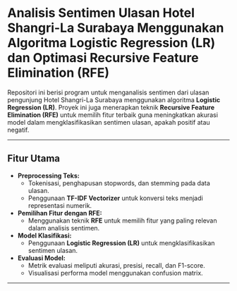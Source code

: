 # **Analisis Sentimen Ulasan Hotel Shangri-La Surabaya Menggunakan Algoritma Logistic Regression (LR) dan Optimasi Recursive Feature Elimination (RFE)**

Repositori ini berisi program untuk menganalisis sentimen dari ulasan pengunjung Hotel Shangri-La Surabaya menggunakan algoritma **Logistic Regression (LR)**. Proyek ini juga menerapkan teknik **Recursive Feature Elimination (RFE)** untuk memilih fitur terbaik guna meningkatkan akurasi model dalam mengklasifikasikan sentimen ulasan, apakah positif atau negatif.

---

## **Fitur Utama**
- **Preprocessing Teks:** 
  - Tokenisasi, penghapusan stopwords, dan stemming pada data ulasan.
  - Penggunaan **TF-IDF Vectorizer** untuk konversi teks menjadi representasi numerik.
- **Pemilihan Fitur dengan RFE:** 
  - Menggunakan teknik **RFE** untuk memilih fitur yang paling relevan dalam analisis sentimen.
- **Model Klasifikasi:**
  - Penggunaan **Logistic Regression (LR)** untuk mengklasifikasikan sentimen ulasan.
- **Evaluasi Model:**
  - Metrik evaluasi meliputi akurasi, presisi, recall, dan F1-score.
  - Visualisasi performa model menggunakan confusion matrix.

---
